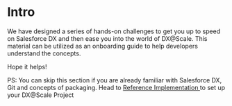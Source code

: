 # Intro

We have designed a series of hands-on challenges to get you up to speed on Salesforce DX and then ease you into the world of DX@Scale. This material can be utilized as an onboarding guide to help developers understand the concepts.

Hope it helps!

PS: You can skip this section if you are already familiar with Salesforce DX, Git and concepts of packaging. Head to [Reference Implementation ](../ci-cd/reference-implementation/)to set up your DX@Scale Project
